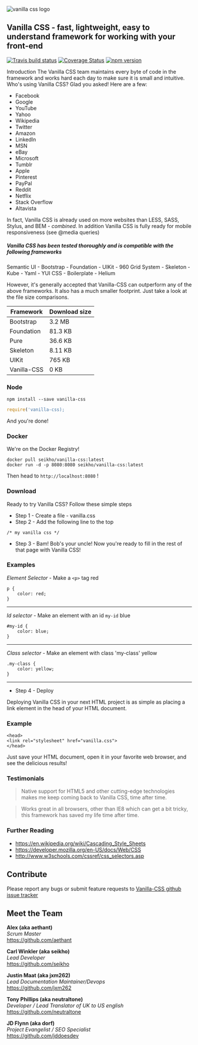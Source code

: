 ![vanilla css logo](https://raw.githubusercontent.com/aethant/vanilla-css/gh-pages/assets/images/vanillacsslogo.jpg)
## Vanilla CSS - fast, lightweight, easy to understand framework for working with your front-end

[![Travis build status](https://travis-ci.org/aethant/vanilla-css.svg?branch=gh-pages)](https://travis-ci.org/aethant/vanilla-css)
[![Coverage Status](https://coveralls.io/repos/aethant/vanilla-css/badge.svg?branch=master)](https://coveralls.io/r/aethant/vanilla-css?branch=gh-pages)
[![npm version](https://badge.fury.io/js/vanilla-css.svg)](https://badge.fury.io/js/vanilla-css)

Introduction
The Vanilla CSS team maintains every byte of code in the framework and works hard each day to make sure it is small and intuitive. Who's using Vanilla CSS? Glad you asked! Here are a few:

* Facebook	 
* Google  
* YouTube  
* Yahoo  
* Wikipedia  
* Twitter  
* Amazon  
* LinkedIn
* MSN  
* eBay  
* Microsoft  
* Tumblr	
* Apple 
* Pinterest	
* PayPal  
* Reddit  
* Netflix  
* Stack Overflow
* Altavista

In fact, Vanilla CSS is already used on more websites than LESS, SASS, Stylus, and BEM - _combined_.  In addition Vanilla CSS is fully ready for mobile responsiveness (see @media queries)
  
##### Vanilla CSS has been tested thoroughly and is compatible with the following frameworks  
Semantic UI - Bootstrap - Foundation - UIKit - 960 Grid System - Skeleton - Kube - Yaml - YUI CSS - Boilerplate - Helium  
  
However, it's generally accepted that Vanilla-CSS can outperform any of the above frameworks.  It also has a much smaller footprint.  Just take a look at the file size comparisons.  

| Framework   | Download size |
|-------------|---------------|
| Bootstrap   | 3.2 MB        |
| Foundation  | 81.3 KB       |
| Pure        | 36.6 KB       |
| Skeleton    | 8.11 KB       |
| UIKit       | 765 KB        |
| Vanilla-CSS | 0 KB          |

### Node
```
npm install --save vanilla-css
```

```javascript
require('vanilla-css);
```
And you're done!

### Docker
We're on the Docker Registry!
```
docker pull seikho/vanilla-css:latest
docker run -d -p 8080:8080 seikho/vanilla-css:latest
```
Then head to `http://localhost:8080` !
   
### Download
Ready to try Vanilla CSS?  Follow these simple steps
* Step 1 - Create a file - vanilla.css
* Step 2 - Add the following line to the top
```
/* my vanilla css */
```
* Step 3 - Bam!  Bob's your uncle! Now you're ready to fill in the rest of that page with Vanilla CSS!  
  
### Examples  
*Element Selector* - Make a `<p>` tag red
```
p {
    color: red;
}
```
---  

*Id selector* - Make an element with an id `my-id` blue
```
#my-id {
    color: blue;
}
```
---  

*Class selector* - Make an element with class 'my-class' yellow
```
.my-class {
    color: yellow;
}
```
---  
* Step 4 - Deploy

Deploying Vanilla CSS in your next HTML project is as simple as placing a link element in the head of your HTML document.

### Example
```
<head>
<link rel="stylesheet" href="vanilla.css">
</head>
```
Just save your HTML document, open it in your favorite web browser, and see the delicious results!


### Testimonials  
> Native support for HTML5 and other cutting-edge technologies makes me keep coming back to Vanilla CSS, time after time.  

> Works great in all browsers, other than IE8 which can get a bit tricky, this framework has saved my life time after time.  
  
### Further Reading  
* https://en.wikipedia.org/wiki/Cascading_Style_Sheets  
* https://developer.mozilla.org/en-US/docs/Web/CSS  
* http://www.w3schools.com/cssref/css_selectors.asp  

## Contribute
Please report any bugs or submit feature requests to [Vanilla-CSS github issue tracker](https://github.com/aethant/vanilla-css/issues)  

## Meet the Team  

**Alex (aka aethant)**  
*Scrum Master*  
<https://github.com/aethant>  

**Carl Winkler (aka seikho)**  
*Lead Developer*  
<https://github.com/seikho>  

**Justin Maat (aka jxm262)**  
*Lead Documentation Maintainer/Devops*  
<https://github.com/jxm262>  

**Tony Phillips (aka neutraltone)**  
*Developer / Lead Translator of UK to US english*  
<https://github.com/neutraltone>  
  
**JD Flynn (aka dorf)**  
*Project Evangelist / SEO Specialist*  
<https://github.com/jddoesdev>  
